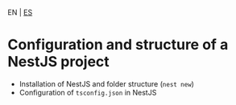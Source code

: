 <!-- MULTILANGUAJE MENU START -->
EN | [ES](https://lckpig.gitbook.io/es-practical-dev-handbook/typescript/integration-nestjs/nestjs-project-setup)
<!-- MULTILANGUAJE MENU END -->

# Configuration and structure of a NestJS project

- Installation of NestJS and folder structure (`nest new`)
- Configuration of `tsconfig.json` in NestJS 